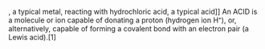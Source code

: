 , a typical metal, reacting with hydrochloric acid, a typical acid]] An ACID is a molecule or ion capable of donating a proton (hydrogen ion H⁺), or, alternatively, capable of forming a covalent bond with an electron pair (a Lewis acid).[1]
